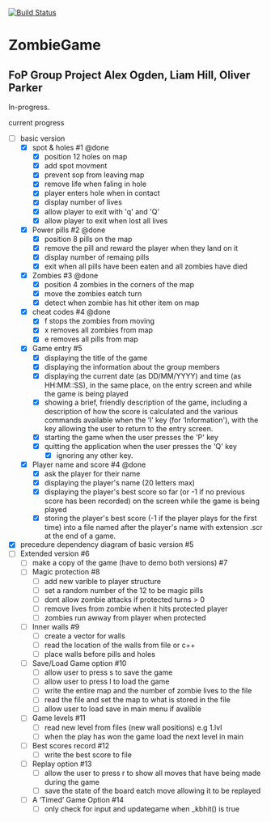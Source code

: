 ﻿[![Build Status](https://magnum.travis-ci.com/hillliam/zombiegame.svg?token=Y1339iZFApz4EjDASsTe&branch=master)](https://magnum.travis-ci.com/hillliam/zombiegame)


# ZombieGame
FoP Group Project
Alex Ogden, Liam Hill, Oliver Parker
------------------------------------
In-progress.

current progress

- [ ] basic version
  - [x] spot & holes #1 @done
    - [x] position 12 holes on map
    - [x] add spot movment
    - [x] prevent sop from leaving map
    - [x] remove life when faling in hole
    - [x] player enters hole when in contact
    - [x] display number of lives
    - [x] allow player to exit with 'q' and 'Q'
    - [x] allow player to exit when lost all lives
  - [x] Power pills #2 @done
    - [x] position 8 pills on the map
    - [x] remove the pill and reward the player when they land on it
    - [x] display number of remaing pills
    - [x] exit when all pills have been eaten and all zombies have died
  - [x] Zombies #3 @done
    - [x] position 4 zombies in the corners of the map
    - [x] move the zombies eatch turn
    - [x] detect when zombie has hit other item on map
  - [x] cheat codes  #4 @done
    - [x] f stops the zombies from moving
    - [x] x removes all zombies from map
    - [x] e removes all pills from map
  - [x] Game entry  #5
    - [x] displaying the title of the game
    - [x] displaying the information about the group members
    - [x] displaying the current date (as DD/MM/YYYY) and time (as HH:MM::SS), in the same place, on the entry screen and while the game is being played
    - [x] showing a brief, friendly description of the game, including a description of how the score is calculated and the various commands available when the ’I’ key (for ‘Information'), with the <Enter> key allowing the user to return to the entry screen.
    - [x] starting the game when the user presses the 'P' key
    - [x] quitting the application when the user presses the 'Q' key
	  - [x] ignoring any other key.
  - [x] Player name and score  #4 @done
    - [x] ask the player for their name
    - [x] displaying the player's name (20 letters max)
    - [x] displaying the player's best score so far (or -1 if no previous score has been recorded) on the screen while the game is being played
    - [x] storing the player's best score (-1 if the player plays for the first time) into a file named after the player's name with extension .scr at the end of a game.
- [x] precedure dependency diagram of basic version  #5
- [ ] Extended version   #6
  - [ ] make a copy of the game (have to demo both versions)   #7
  - [ ] Magic protection   #8
    - [ ] add new varible to player structure
    - [ ] set a random number of the 12 to be magic pills
    - [ ] dont allow zombie attacks if protected turns > 0
    - [ ] remove lives from zombie when it hits protected player
    - [ ] zombies run awway from player when protected
  - [ ] Inner walls   #9
    - [ ] create a vector<item> for walls
    - [ ] read the location of the walls from file or c++
    - [ ] place walls before pills and holes
  - [ ] Save/Load Game option   #10
    - [ ] allow user to press s to save the game
    - [ ] allow user to press l to load the game
    - [ ] write the entire map and the number of zombie lives to the file
    - [ ] read the file and set the map to what is stored in the file
    - [ ] allow user to load save in main menu if avalible
  - [ ] Game levels   #11
    - [ ] read new level from files (new wall positions) e.g 1.lvl
    - [ ] when the play has won the game load the next level in main
  - [ ] Best scores record   #12
    - [ ] write the best score to file
  - [ ] Replay option   #13
    - [ ] allow the user to press r to show all moves that have being made during the game
    - [ ] save the state of the board eatch move allowing it to be replayed
  - [ ] A ‘Timed’ Game Option #14
    - [ ] only check for input and updategame when _kbhit() is true
